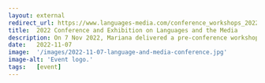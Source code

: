 ```yaml
---
layout: external
redirect_url: https://www.languages-media.com/conference_workshops_2022
title:  2022 Conference and Exhibition on Languages and the Media
description: On 7 Nov 2022, Mariana delivered a pre-conference workshop titled 'Enhanced Audio Description - Inclusive Cinematic Experiences Through Sound Design' at the 14th International Conference and Exhibition on Languages and the Media in Berlin, Germany. 
date:   2022-11-07
image:  '/images/2022-11-07-language-and-media-conference.jpg'
image-alt: 'Event logo.'
tags:   [event]
---
```


<!--
#todo 
- change link from external to internal
- add poster here or in another post (e.g. with the access struggle)

brief: 
> Yes, please, a blog post on the conference would be great. Please don't use the insights email I sent as this is generally speaking confidential information. If there's something really generic then that's fine, but other reflections are just for us. If you could put something together and send it to me I can check it. I think we can attach the poster to the blog post as well.  I don't see why not. Thanks!
-->

<!-- general conference, aims -->

<!-- pre-conference workshop -->

<!-- poster presentation (could include p-->

<!-- some sharable insight from M -->


